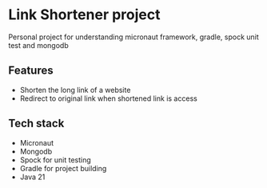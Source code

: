 # Link Shortener project
Personal project for understanding micronaut framework, gradle, spock unit test and mongodb

## Features
- Shorten the long link of a website
- Redirect to original link when shortened link is access

## Tech stack
- Micronaut
- Mongodb
- Spock for unit testing
- Gradle for project building
- Java 21

